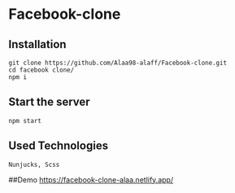 # Facebook-clone
## Installation
```
git clone https://github.com/Alaa98-alaff/Facebook-clone.git
cd facebook clone/
npm i
```
## Start the server
```
npm start
```
## Used Technologies
``` Nunjucks, Scss ```

##Demo
https://facebook-clone-alaa.netlify.app/
